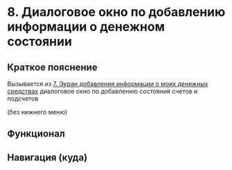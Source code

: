 # 8. Диалоговое окно по добавлению информации о денежном состоянии

## Краткое пояснение

Вызывается из [7. Экран добавления информации о моих денежных средствах](screen_7_add_my_money.md)
диалоговое окно по добавлению состояния счетов и подсчетов

(без нижнего меню)

## Функционал

## Навигация (куда)

